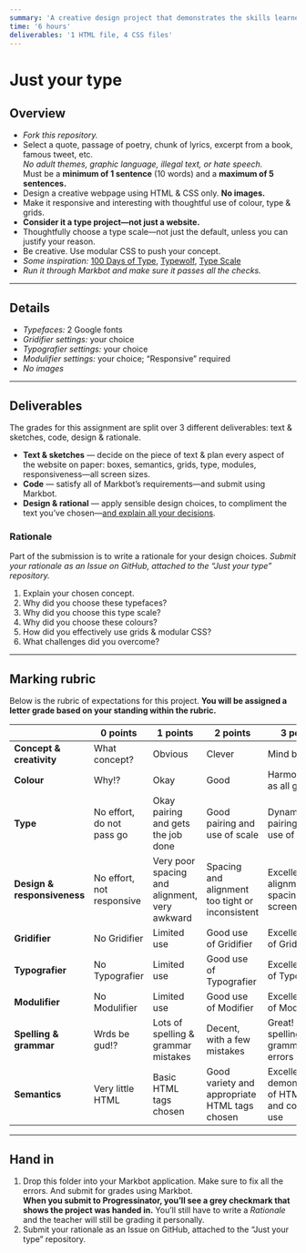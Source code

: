 ```yaml
---
summary: 'A creative design project that demonstrates the skills learned so far using the Gridifier, Typographer & Modulifier.'
time: '6 hours'
deliverables: '1 HTML file, 4 CSS files'
---
```


# Just your type

## Overview

- *Fork this repository.*
- Select a quote, passage of poetry, chunk of lyrics, excerpt from a book, famous tweet, etc.
  <br>*No adult themes, graphic language, illegal text, or hate speech.*
  <br>Must be a **minimum of 1 sentence** (10 words) and a **maximum of 5 sentences.**
- Design a creative webpage using HTML & CSS only. **No images.**
- Make it responsive and interesting with thoughtful use of colour, type & grids.
- **Consider it a type project—not just a website.**
- Thoughtfully choose a type scale—not just the default, unless you can justify your reason.
- Be creative. Use modular CSS to push your concept.
- *Some inspiration:* [100 Days of Type](http://100daysoffonts.com/), [Typewolf](http://www.typewolf.com), [Type Scale](http://type-scale.com/)
- *Run it through Markbot and make sure it passes all the checks.*

---

## Details

- *Typefaces:* 2 Google fonts
- *Gridifier settings:* your choice
- *Typografier settings:* your choice
- *Modulifier settings:* your choice; “Responsive” required
- *No images*

---

## Deliverables

The grades for this assignment are split over 3 different deliverables: text & sketches, code, design & rationale.

- **Text & sketches** — decide on the piece of text & plan every aspect of the website on paper: boxes, semantics, grids, type, modules, responsiveness—all screen sizes.
- **Code** — satisfy all of Markbot’s requirements—and submit using Markbot.
- **Design & rational** — apply sensible design choices, to compliment the text you’ve chosen—[and explain all your decisions](#rationale).

### Rationale

Part of the submission is to write a rationale for your design choices. *Submit your rationale as an Issue on GitHub, attached to the “Just your type” repository.*

1. Explain your chosen concept.
2. Why did you choose these typefaces?
3. Why did you choose this type scale?
4. Why did you choose these colours?
5. How did you effectively use grids & modular CSS?
6. What challenges did you overcome?

---

## Marking rubric

Below is the rubric of expectations for this project. **You will be assigned a letter grade based on your standing within the rubric.**

| | 0 points | 1 points | 2 points | 3 points |
| --- | --- | --- | --- | --- |
| **Concept & creativity** | What concept? | Obvious | Clever | Mind blown |
| **Colour** | Why!? | Okay | Good | Harmonious as all get out |
| **Type** | No effort, do not pass go | Okay pairing and gets the job done | Good pairing and use of scale | Dynamic pairing and use of scale |
| **Design & responsiveness** | No effort, not responsive | Very poor spacing and alignment, very awkward | Spacing and alignment too tight or inconsistent | Excellent alignment and spacing on all screen sizes |
| **Gridifier** | No Gridifier | Limited use | Good use of Gridifier | Excellent use of Gridifier |
| **Typografier** | No Typografier | Limited use | Good use of Typografier | Excellent use of Typografier |
| **Modulifier** | No Modulifier | Limited use | Good use of Modifier | Excellent use of Modulifier |
| **Spelling & grammar** | Wrds be gud!? | Lots of spelling & grammar mistakes | Decent, with a few mistakes | Great! No spelling or grammar errors |
| **Semantics** | Very little HTML | Basic HTML tags chosen | Good variety and appropriate HTML tags chosen | Excellent demonstration of HTML tags and correct use |

---

## Hand in

1. Drop this folder into your Markbot application. Make sure to fix all the errors. And submit for grades using Markbot.
  <br>**When you submit to Progressinator, you’ll see a grey checkmark that shows the project was handed in.** You’ll still have to write a *Rationale* and the teacher will still be grading it personally.
2. Submit your rationale as an Issue on GitHub, attached to the “Just your type” repository.
